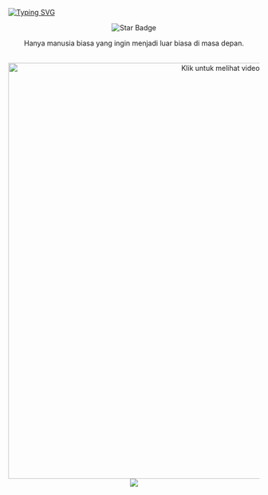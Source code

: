[![Typing SVG](https://readme-typing-svg.demolab.com/?lines=Hello+My+Name+Is+Ciel';I'am+a+Human)](https://git.io/typing-svg)

<div align="center">
<img src="https://img.shields.io/static/v1?label=%F0%9F%8C%9F&message=Let's%20Make%20It%20Work!&style=style=flat&color=8A2BE2" alt="Star Badge"/>

<br/>
  
<p align="center">
  Hanya manusia biasa yang ingin menjadi luar biasa di masa depan.
</p>

<br/>

<div align="center"
  <a href="./ciel.mp4" target="_blank">
    <img src="https://via.placeholder.com/835x400.png?text=Klik+untuk+Melihat+Video" alt="Klik untuk melihat video" width="835">
  </a>
</div>

<div align="center">
  <a href="https://github.com/ManasCielAi">
    <img src="https://skillicons.dev/icons?i=js,html,css,c,discord,github,ai,linkedin,py,twitter,vscode" />
  </a>
</div>
